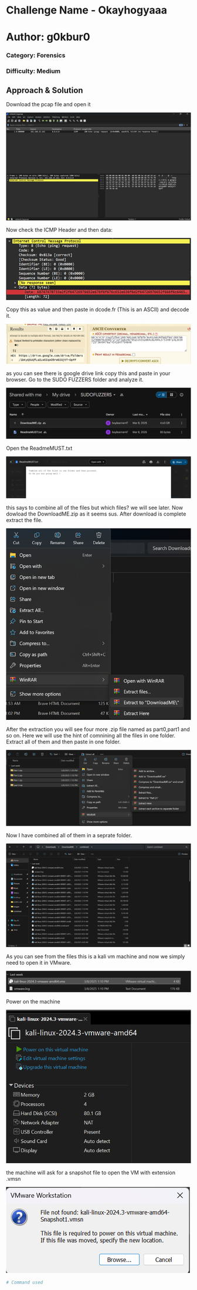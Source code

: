 # Challenge Name - Okayhogyaaa
# Author: g0kbur0 
### Category: Forensics
### Difficulty: Medium

## Approach & Solution
Download the pcap file and open it

![.pcap file opened in wireshark](./images/ss1.png)

Now check the ICMP Header and then data:

![.pcap file opened in wireshark](./images/ss2.png)

Copy this as value and then paste in dcode.fr (This is an ASCII) and decode it.

![decode.fr](./images/ss3.png)

as you can see there is google drive link copy this and paste in your browser. Go to the SUDO FUZZERS folder and analyze it.

![drive](./images/ss4.png)

Open the ReadmeMUST.txt

![ReadmeMUST.txt](./images/ss5.png)

this says to combine all of the files but which files? we will see later. Now dowload the DownloadME.zip as it seems sus.
After download is complete extract the file.

![Extracting DownloadME.zip](./images/ss6.png)

After the extraction you will see four more .zip file named as part0,part1 and so on. Here we will use the hint of comnining all the files in one folder. Extract all of them and then paste in one folder.

![Extracting parts](./images/ss7.png)

Now I have combined all of them in a seprate folder.

![Combining them](./images/ss8.png)

As you can see from the files this is a kali vm machine and now we simply need to open it in VMware.

![Opening VM](./images/ss9.png)

Power on the machine

![Power on the VM](./images/ss10.png)

the machine will ask for a snapshot file to open the VM with extension .vmsn

![findin snapshot](./images/ss11.png)

```bash
# Command used
